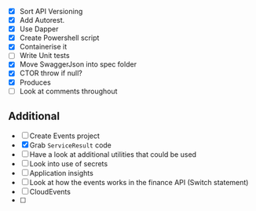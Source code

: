 - [x] Sort API Versioning
- [x] Add Autorest.
- [x] Use Dapper
- [x] Create Powershell script
- [x] Containerise it
- [ ] Write Unit tests
- [x] Move SwaggerJson into spec folder
- [x] CTOR throw if null?
- [x] Produces
- [ ] Look at comments throughout

## Additional
- [ ] Create Events project
- [x] Grab `ServiceResult` code
- [ ] Have a look at additional utilities that could be used
- [ ] Look into use of secrets
- [ ] Application insights
- [ ] Look at how the events works in the finance API (Switch statement)
- [ ] CloudEvents
- [ ] 